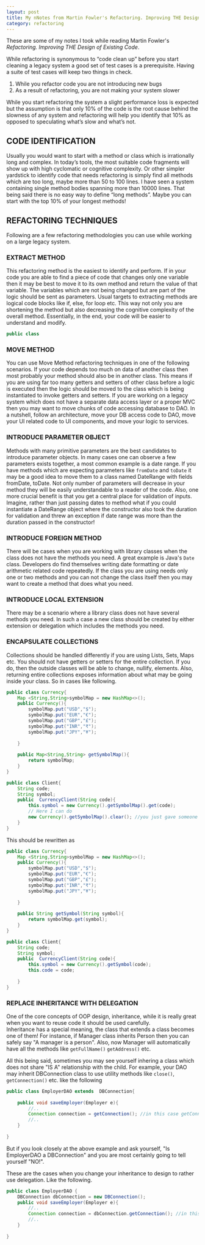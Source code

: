 ```yaml
---
layout: post
title: My nNotes from Martin Fowler's Refactoring. Improving THE Design of Existing Code.
category: refactoring
---
```





These are some of my notes I took while reading Martin Fowler's _Refactoring. Improving THE Design of Existing Code_.

While refactoring is synonymous to “code clean up” before you start cleaning a legacy system a good set of test cases is a prerequisite. Having a suite of test cases will keep two things in check.

1. While you refactor code you are not introducing new bugs 
2. As a result of refactoring, you are not making your system slower

While you start refactoring the system a slight performance loss is expected but the assumption is that only 10% of the code is the root cause behind the slowness of any system and refactoring will help you identify that 10% as opposed to speculating what’s slow and what’s not.

## CODE IDENTIFICATION
Usually you would want to start with a method or class which is irrationally long and complex. In today’s tools, the most suitable code fragments will show up with high cyclomatic or cognitive complexity. Or other simpler yardstick to identify code that needs refactoring is simply find all methods which are too long, maybe more than 50 to 100 lines.  I have seen a system containing single method bodies spanning more than 10000 lines. That being said there is no easy way to define “long methods”. Maybe you can start with the top 10% of your longest methods!

## REFACTORING TECHNIQUES 
Following are a few refactoring methodologies you can use while working on a large legacy system.



### EXTRACT METHOD
This refactoring method is the easiest to identify and perform. If in your code you are able to find a piece of code that changes only one variable then it may be best to move it to its own method and return the value of that variable. The variables which are not being changed but are part of the logic should be sent as parameters. Usual targets to extracting methods are logical code blocks like if, else, for loop etc. This way not only you are shortening the method but also decreasing the cognitive complexity of the overall method. Essentially, in the end, your code will be easier to understand and modify.
```java
public class 
```

### MOVE METHOD
You can use Move Method refactoring techniques in one of the following scenarios.
If your code depends too much on data of another class then most probably your method should also be in another class. This means if you are using far too many getters and setters of other class before a logic is executed then the logic should be moved to the class which is being instantiated to invoke getters and setters.
If you are working on a legacy system which does not have a separate data access layer or a proper MVC then you may want to move chunks of code accessing database to DAO. In a nutshell, follow an architecture, move your DB access code to DAO, move your UI related code to UI components, and move your logic to services.

### INTRODUCE PARAMETER OBJECT
Methods with many primitive parameters are the best candidates to introduce parameter objects. In many cases one can observe a few parameters exists together, a most common example is a date range. If you have methods which are expecting parameters like `fromDate` and `toDate` it may be a good idea to move them to a class named DateRange with fields fromDate, toDate. Not only number of parameters will decrease in your method they will be easily understandable to a reader of the code. Also, one more crucial benefit is that you get a central place for validation of inputs. Imagine, rather than just passing dates to method what if you could instantiate a DateRange object where the constructor also took the duration for validation and threw an exception if date range was more than the duration passed in the constructor!

### INTRODUCE FOREIGN METHOD
There will be cases when you are working with library classes when the class does not have the methods you need. A great example is Java's `Date` class. 
Developers do find themselves writing date formatting or date arithmetic related code repeatedly. If the class you are using needs only one or two methods and you can not change the class itself then you may want to create a method that does what you need.


### INTRODUCE LOCAL EXTENSION
There may be a scenario where a library class does not have several methods you need. In such a case a new class should be created by either extension or delegation which includes the methods you need. 


### ENCAPSULATE COLLECTIONS
Collections should be handled differently if you are using Lists, Sets, Maps etc. You should not have getters or setters for the entire collection. If you do, then the outside classes will be able to change, nullify, elements. 
Also, returning entire collections exposes information about what may be going inside your class. So in cases like following.
```java
public class Currency{
    Map <String,String>symbolMap = new HashMap<>();
    public Currency(){
        symbolMap.put("USD","$");
        symbolMap.put("EUR","€");
        symbolMap.put("GBP","£");
        symbolMap.put("INR","₹");
        symbolMap.put("JPY","¥");
        
    }
    
    public Map<String,String> getSymbolMap(){
        return symbolMap;
    }
}

public class Client{
    String code;
    String symbol;
    public  CurrencyClient(String code){
        this.symbol = new Currency().getSymbolMap().get(code);
        // Here I can do
        new Currency().getSymbolMap().clear(); //you just gave someone access to your inner workings!
    }
}


```

This should be rewritten as

```java
public class Currency{
    Map <String,String>symbolMap = new HashMap<>();
    public Currency(){
        symbolMap.put("USD","$");
        symbolMap.put("EUR","€");
        symbolMap.put("GBP","£");
        symbolMap.put("INR","₹");
        symbolMap.put("JPY","¥");
        
    }
    
    public String getSymbol(String symbol){
        return symbolMap.get(symbol);
    }
}

public class Client{
    String code;
    String symbol;
    public  CurrencyClient(String code){
        this.symbol = new Currency().getSymbol(code);
        this.code = code;
        
    }
}


```  
 
### REPLACE INHERITANCE WITH DELEGATION
One of the core concepts of OOP design, inheritance, while it is really great when you want to reuse code it should be used carefully.  
Inheritance has a special meaning, the class that extends a class becomes one of them! For instance, if Manager class inherits Person then you can safely say "A manager is a person".
Also, now Manager will automatically have all the methods like `getFullName()` `getAddress()` etc. 

All this being said, sometimes you may see yourself inhering a class which does not share "IS A" relationship with the child. 
For example, your DAO may inherit DBConnection class to use utility methods like `close()`, `getConnection()` etc. like the following

```java
public class EmployerDAO extends  DBConnection{
    
    public void saveEmployer(Employer e){
        //..
        Connection connection = getConnection(); //in this case getConnection is an inherited method.
        //..
    }
    
}
``` 

But if you look closely at the above example and ask yourself, "Is EmployerDAO a DBConnection" and you are most certainly going to tell yourself "NO!".

These are the cases when you change your inheritance to design to rather use delegation. Like the following.

```java
public class EmployerDAO {
    DBConnection dbConnection = new DBConnection();
    public void saveEmployer(Employer e){
        //..
        Connection connection = dbConnection.getConnection(); //in this case responsibility to connect to a db is delegated
        //..
    }
    
}
``` 

  




